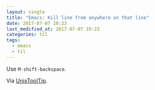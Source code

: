 ```yaml
---
layout: single
title: "Emacs: Kill line from anywhere on that line"
date: 2017-07-07 10:23
last_modified_at: 2017-07-07 10:23
categories: til
tags:
  - emacs
  - til
---
```


Use `M-shift-backspace`.

Via [UnixToolTip](https://twitter.com/UnixToolTip/status/844951955894124548).
